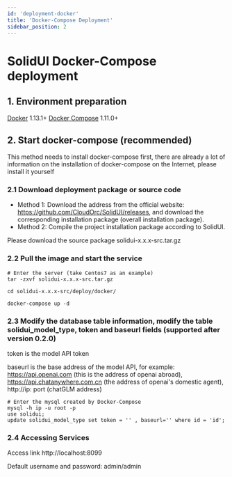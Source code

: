 ```yaml
---
id: 'deployment-docker'
title: 'Docker-Compose Deployment'
sidebar_position: 2
---
```


# SolidUI Docker-Compose deployment

## 1. Environment preparation

[Docker](https://docs.docker.com/engine/install/) 1.13.1+
[Docker Compose](https://docs.docker.com/compose/) 1.11.0+

## 2. Start docker-compose (recommended)

This method needs to install docker-compose first, there are already a lot of information on the installation of docker-compose on the Internet, please install it yourself

### 2.1 Download deployment package or source code

* Method 1: Download the address from the official website: https://github.com/CloudOrc/SolidUI/releases, and download the corresponding installation package (overall installation package).
* Method 2: Compile the project installation package according to SolidUI.

Please download the source package solidui-x.x.x-src.tar.gz


### 2.2 Pull the image and start the service

```shell script
# Enter the server (take Centos7 as an example)
tar -zxvf solidui-x.x.x-src.tar.gz

cd solidui-x.x.x-src/deploy/docker/

docker-compose up -d

```

### 2.3 Modify the database table information, modify the table solidui_model_type, token and baseurl fields (supported after version 0.2.0)

token is the model API token

baseurl is the base address of the model API, for example: https://api.openai.com (this is the address of openai abroad), https://api.chatanywhere.com.cn (the address of openai's domestic agent), http://ip: port (chatGLM address)

```shell script
# Enter the mysql created by Docker-Compose
mysql -h ip -u root -p
use solidui;
update solidui_model_type set token = '' , baseurl='' where id = 'id';

```

### 2.4 Accessing Services

Access link http://localhost:8099

Default username and password: admin/admin